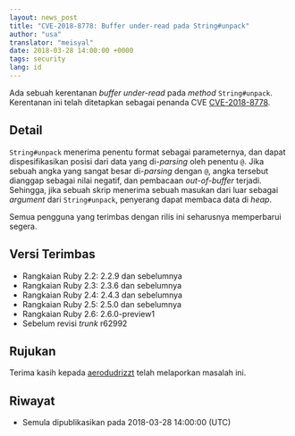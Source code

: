 ```yaml
---
layout: news_post
title: "CVE-2018-8778: Buffer under-read pada String#unpack"
author: "usa"
translator: "meisyal"
date: 2018-03-28 14:00:00 +0000
tags: security
lang: id
---
```


Ada sebuah kerentanan *buffer under-read* pada *method* `String#unpack`.
Kerentanan ini telah ditetapkan sebagai penanda CVE [CVE-2018-8778](http://cve.mitre.org/cgi-bin/cvename.cgi?name=CVE-2018-8778).

## Detail

`String#unpack` menerima penentu format sebagai parameternya, dan dapat
dispesifikasikan posisi dari data yang di-*parsing* oleh penentu `@`.
Jika sebuah angka yang sangat besar di-*parsing* dengan `@`, angka tersebut
dianggap sebagai nilai negatif, dan pembacaan *out-of-buffer* terjadi.
Sehingga, jika sebuah skrip menerima sebuah masukan dari luar sebagai *argument*
dari `String#unpack`, penyerang dapat membaca data di *heap*.

Semua pengguna yang terimbas dengan rilis ini seharusnya memperbarui segera.

## Versi Terimbas

* Rangkaian Ruby 2.2: 2.2.9 dan sebelumnya
* Rangkaian Ruby 2.3: 2.3.6 dan sebelumnya
* Rangkaian Ruby 2.4: 2.4.3 dan sebelumnya
* Rangkaian Ruby 2.5: 2.5.0 dan sebelumnya
* Rangkaian Ruby 2.6: 2.6.0-preview1
* Sebelum revisi *trunk* r62992

## Rujukan

Terima kasih kepada [aerodudrizzt](https://hackerone.com/aerodudrizzt) telah
melaporkan masalah ini.

## Riwayat

* Semula dipublikasikan pada 2018-03-28 14:00:00 (UTC)
